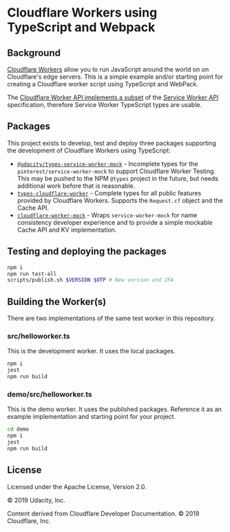 # Cloudflare Workers using TypeScript and Webpack

## Background

[Cloudflare Workers][about-workers] allow you to run JavaScript around the world
on on Cloudflare's edge servers. This is a simple example and/or starting point
for creating a Cloudflare worker script using TypeScript and WebPack.

The [Cloudflare Worker API implements a subset][worker-api-reference] of the
[Service Worker API][service-worker-api] specification, therefore Service Worker
TypeScript types are usable.

[about-workers]:https://developers.cloudflare.com/workers/about/
[worker-api-reference]:https://developers.cloudflare.com/workers/reference/
[service-worker-api]:https://developer.mozilla.org/en-US/docs/Web/API/Service_Worker_API

## Packages

This project exists to develop, test and deploy three packages supporting the
development of Cloudflare Workers using TypeScript:

* [`@udacity/types-service-worker-mock`][types-service-worker-mock] - Incomplete types for the
  `pinterest/service-worker-mock` to support Cloudflare Worker Testing. This may
  be pushed to the NPM `@types` project in the future, but needs additional work
  before that is reasonable.
* [`types-cloudflare-worker`][types-cloudflare-worker] - Complete types for all public features provided by
  Cloudflare Workers. Supports the `Request.cf` object and the Cache API.
* [`cloudflare-worker-mock`][cloudflare-worker-mock] - Wraps `service-worker-mock` for name consistency
  developer experience and to provide a simple mockable Cache API and KV
  implementation.

[types-service-worker-mock]:https://www.npmjs.com/package/@udacity/types-service-worker-mock
[types-cloudflare-worker]:https://www.npmjs.com/package/types-cloudflare-worker
[cloudflare-worker-mock]:https://www.npmjs.com/package/cloudflare-worker-mock

## Testing and deploying the packages

```bash
npm i
npm run test-all
scripts/publish.sh $VERSION $OTP # New version and 2FA
```

## Building the Worker(s)

There are two implementations of the same test worker in this repository.

### src/helloworker.ts

This is the development worker. It uses the local packages.

```bash
npm i
jest
npm run build
```

### demo/src/helloworker.ts

This is the demo worker. It uses the published packages. Reference it as an
example implementation and starting point for your project.

```bash
cd demo
npm i
jest
npm run build
```

## License

Licensed under the Apache License, Version 2.0.

© 2019 Udacity, Inc.

Content derived from Cloudflare Developer Documentation. © 2019 Cloudflare, Inc.
